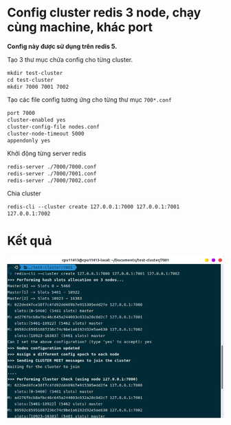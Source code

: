 # Config cluster redis 3 node, chạy cùng machine, khác port

**Config này được sử dụng trên redis 5.**

Tạo 3 thư mục chứa config cho từng cluster.

``` code
mkdir test-cluster
cd test-cluster
mkdir 7000 7001 7002
```

Tạo các file config tương ứng cho từng thư mục `700*.conf`

``` code
port 7000
cluster-enabled yes
cluster-config-file nodes.conf
cluster-node-timeout 5000
appendonly yes
```

Khởi động từng server redis

``` code
redis-server ./7000/7000.conf
redis-server ./7000/7001.conf
redis-server ./7000/7002.conf
```

Chia cluster

``` code
redis-cli --cluster create 127.0.0.1:7000 127.0.0.1:7001 127.0.0.1:7002
```

# Kết quả

![](../../img/redis-3-node.png)
